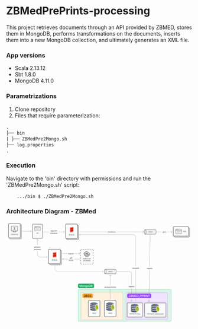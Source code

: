 # ZBMedPrePrints-processing

This project retrieves documents through an API provided by ZBMED, stores them in MongoDB, performs transformations on the documents, inserts them into a new MongoDB collection, and ultimately generates an XML file.

### App versions
* Scala 2.13.12
* Sbt 1.8.0
* MongoDB 4.11.0

### Parametrizations

1. Clone repository
2. Files that require parameterization:

```
.
├── bin
| ├── ZBMedPre2Mongo.sh
├── log.properties
.
```

### Execution

Navigate to the 'bin' directory with permissions and run the 'ZBMedPre2Mongo.sh' script:

        .../bin $ ./ZBMedPre2Mongo.sh

### Architecture Diagram - ZBMed

![img.png](img.png)